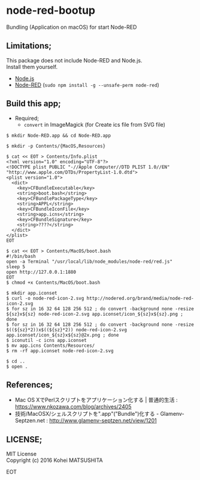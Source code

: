 # node-red-bootup

Bundling (Application on macOS) for start Node-RED

## Limitations;

This package does not include Node-RED and Node.js.  
Install them yourself.

- [Node.js](https://nodejs.org/en/download/)
- [Node-RED](https://nodered.jp/docs/getting-started/installation.html) (`sudo npm install -g --unsafe-perm node-red`)

## Build this app;

- Required;
    - `convert` in ImageMagick (for Create ics file from SVG file)

```
$ mkdir Node-RED.app && cd Node-RED.app

$ mkdir -p Contents/{MacOS,Resources}

$ cat << EOT > Contents/Info.plist
<?xml version="1.0" encoding="UTF-8"?>
<!DOCTYPE plist PUBLIC "-//Apple Computer//DTD PLIST 1.0//EN" "http://www.apple.com/DTDs/PropertyList-1.0.dtd">
<plist version="1.0">
  <dict>
    <key>CFBundleExecutable</key>
    <string>boot.bash</string>
    <key>CFBundlePackageType</key>
    <string>APPL</string>
    <key>CFBundleIconFile</key>
    <string>app.icns</string>
    <key>CFBundleSignature</key>
    <string>????</string>
  </dict>
</plist>
EOT

$ cat << EOT > Contents/MacOS/boot.bash
#!/bin/bash
open -a Terminal "/usr/local/lib/node_modules/node-red/red.js"
sleep 5
open http://127.0.0.1:1880
EOT
$ chmod +x Contents/MacOS/boot.bash

$ mkdir app.iconset
$ curl -o node-red-icon-2.svg http://nodered.org/brand/media/node-red-icon-2.svg
$ for sz in 16 32 64 128 256 512 ; do convert -background none -resize ${sz}x${sz} node-red-icon-2.svg app.iconset/icon_${sz}x${sz}.png ; done
$ for sz in 16 32 64 128 256 512 ; do convert -background none -resize $((${sz}*2))x$((${sz}*2)) node-red-icon-2.svg app.iconset/icon_${sz}x${sz}@2x.png ; done
$ iconutil -c icns app.iconset
$ mv app.icns Contents/Resources/
$ rm -rf app.iconset node-red-icon-2.svg

$ cd ..
$ open .
```

## References;

- Mac OS XでPerlスクリプトをアプリケーション化する | 普通的生活 : https://www.nkozawa.com/blog/archives/2405
- 技術/MacOSX/シェルスクリプトを".app"("Bundle")化する - Glamenv-Septzen.net : http://www.glamenv-septzen.net/view/1201

## LICENSE;

MIT License  
Copyright (c) 2016 Kohei MATSUSHITA

EOT